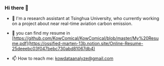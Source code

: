 ### Hi there 👋

- 🔭 I'm a research assistant at Tsinghua University, who currently working on a project about near real-time aviation carbon emission.

- 🌱 you can find my resume in [https://github.com/KowComical/KowComical/blob/master/My%20Resume.pdf](https://ossified-marten-13b.notion.site/Online-Resume-25deeebc03f047bebc730abd81067db4)

- 📫 How to reach me: kowdataanalyze@gmail.com


<!--
**KowComical/KowComical** is a ✨ _special_ ✨ repository because its `README.md` (this file) appears on your GitHub profile.

Here are some ideas to get you started:

- 🔭 I’m currently working on ...
- 🌱 I’m currently learning ...
- 👯 I’m looking to collaborate on ...
- 🤔 I’m looking for help with ...
- 💬 Ask me about ...
- 📫 How to reach me: ...
- 😄 Pronouns: ...
- ⚡ Fun fact: ...
-->
